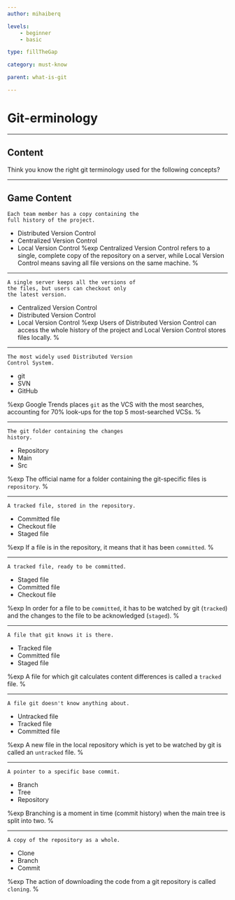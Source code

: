 ```yaml
---
author: mihaiberq

levels:
    - beginner
    - basic

type: fillTheGap

category: must-know

parent: what-is-git

---
```


# Git-erminology

---
## Content

Think you know the right git terminology used for the following concepts?

---

## Game Content

```
Each team member has a copy containing the
full history of the project.
```
* Distributed Version Control
* Centralized Version Control
* Local Version Control
%exp
Centralized Version Control refers to a single, complete copy of the repository on a server, while Local Version Control means saving all file versions on the same machine.
%

---
```
A single server keeps all the versions of
the files, but users can checkout only
the latest version.
```
* Centralized Version Control
* Distributed Version Control
* Local Version Control
%exp
Users of Distributed Version Control can access the whole history of the project and Local Version Control stores files locally.
%

---
```
The most widely used Distributed Version
Control System.
```
* git
* SVN
* GitHub

%exp
Google Trends places `git` as the VCS with the most searches, accounting for 70% look-ups for the top 5 most-searched VCSs.
%

---
```
The git folder containing the changes
history.
```
* Repository
* Main
* Src

%exp
The official name for a folder containing the git-specific files is `repository`.
%

---
```
A tracked file, stored in the repository.
```
* Committed file
* Checkout file
* Staged file

%exp
If a file is in the repository, it means that it has been `committed`.
%

---
```
A tracked file, ready to be committed.
```
* Staged file
* Committed file
* Checkout file

%exp
In order for a file to be `committed`, it has to be watched by git (`tracked`) and the changes to the file to be acknowledged (`staged`).
%

---
```
A file that git knows it is there.
```
* Tracked file
* Committed file
* Staged file

%exp
A file for which git calculates content differences is called a `tracked` file.
%

---
```
A file git doesn't know anything about.
```
* Untracked file
* Tracked file
* Committed file

%exp
A new file in the local repository which is yet to be watched by git is called an `untracked` file.
%

---
```
A pointer to a specific base commit.
```
* Branch
* Tree
* Repository

%exp
Branching is a moment in time (commit history) when the main tree is split into two.
%

---
```
A copy of the repository as a whole.
```
* Clone
* Branch
* Commit

%exp
The action of downloading the code from a git repository is called `cloning`.
%
